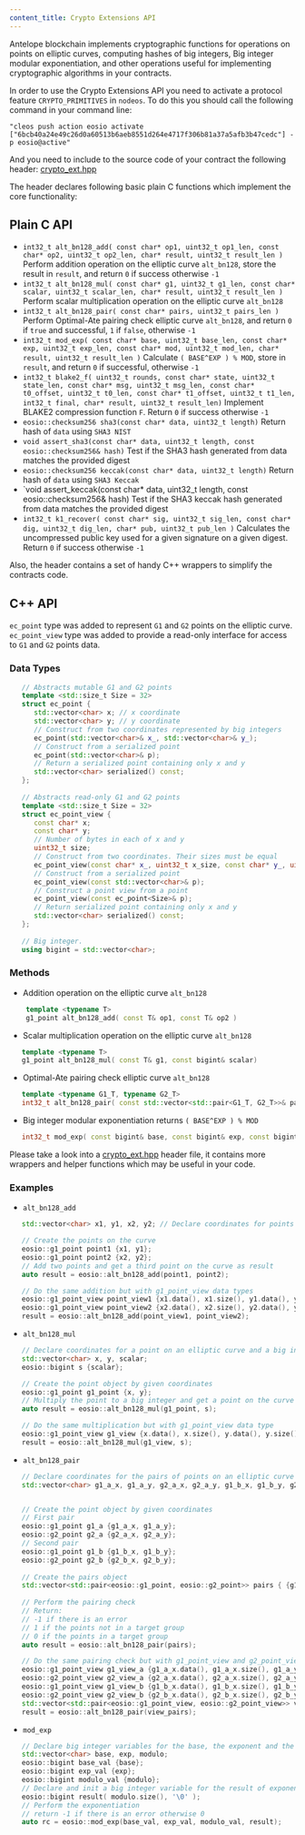 ```yaml
---
content_title: Crypto Extensions API
---
```



Antelope blockchain implements cryptographic functions for operations on points on elliptic curves, computing hashes 
of big integers, Big integer modular exponentiation, and other operations useful for implementing 
cryptographic algorithms in your contracts.

In order to use the Crypto Extensions API you need to activate a protocol feature `CRYPTO_PRIMITIVES`
in `nodeos`. To do this you should call the following command in your command line:

`"cleos push action eosio activate ["6bcb40a24e49c26d0a60513b6aeb8551d264e4717f306b81a37a5afb3b47cedc"] -p eosio@active"`

And you need to include to the source code of your contract the following header: [crypto_ext.hpp](https://github.com/AntelopeIO/cdt/blob/main/libraries/eosiolib/core/eosio/crypto_ext.hpp)

The header declares following basic plain C functions which implement the core functionality:

## Plain C API

- `int32_t alt_bn128_add( const char* op1, uint32_t op1_len, const char* op2, uint32_t op2_len, char* result, uint32_t result_len )`
Perform addition operation on the elliptic curve `alt_bn128`, store the result in `result`, and return `0` if success otherwise `-1`
- `int32_t alt_bn128_mul( const char* g1, uint32_t g1_len, const char* scalar, uint32_t scalar_len, char* result, uint32_t result_len )`
Perform scalar multiplication operation on the elliptic curve `alt_bn128`
- `int32_t alt_bn128_pair( const char* pairs, uint32_t pairs_len )`
Perform Optimal-Ate pairing check elliptic curve `alt_bn128`, and return `0` if `true` and successful, `1` if `false`,  otherwise `-1`
- `int32_t mod_exp( const char* base, uint32_t base_len, const char* exp, uint32_t exp_len, const char* mod, uint32_t mod_len, char* result, uint32_t result_len )`
Calculate `( BASE^EXP ) % MOD`, store in `result`, and return `0` if successful, otherwise `-1`
- `int32_t blake2_f( uint32_t rounds, const char* state, uint32_t state_len, const char* msg, uint32_t msg_len, const char* t0_offset, uint32_t t0_len, const char* t1_offset, uint32_t t1_len, int32_t final, char* result, uint32_t result_len)`
Implement BLAKE2 compression function `F`. Return `0` if success otherwise `-1`
- `eosio::checksum256 sha3(const char* data, uint32_t length)`
Return hash of `data` using `SHA3 NIST`
- `void assert_sha3(const char* data, uint32_t length, const eosio::checksum256& hash)`
Test if the SHA3 hash generated from data matches the provided digest
- `eosio::checksum256 keccak(const char* data, uint32_t length)`
Return hash of `data` using `SHA3 Keccak`
- `void assert_keccak(const char* data, uint32_t length, const eosio::checksum256& hash)
Test if the SHA3 keccak hash generated from data matches the provided digest
- `int32_t k1_recover( const char* sig, uint32_t sig_len, const char* dig, uint32_t dig_len, char* pub, uint32_t pub_len )`
Calculates the uncompressed public key used for a given signature on a given digest. Return `0` if success otherwise `-1`


Also, the header contains a set of handy C++ wrappers to simplify the contracts code.

## C++ API

`ec_point` type was added to represent `G1` and `G2` points on the elliptic curve. 
`ec_point_view` type was added to provide a read-only interface for access to `G1` and `G2` points data.

### Data Types

```c++
   // Abstracts mutable G1 and G2 points
   template <std::size_t Size = 32>
   struct ec_point {
      std::vector<char> x; // x coordinate
      std::vector<char> y; // y coordinate
      // Construct from two coordinates represented by big integers 
      ec_point(std::vector<char>& x_, std::vector<char>& y_);
      // Construct from a serialized point
      ec_point(std::vector<char>& p);
      // Return a serialized point containing only x and y
      std::vector<char> serialized() const;
   };
 
   // Abstracts read-only G1 and G2 points    
   template <std::size_t Size = 32>
   struct ec_point_view {
      const char* x;
      const char* y;
      // Number of bytes in each of x and y       
      uint32_t size;
      // Construct from two coordinates. Their sizes must be equal      
      ec_point_view(const char* x_, uint32_t x_size, const char* y_, uint32_t y_size);
      // Construct from a serialized point
      ec_point_view(const std::vector<char>& p);
      // Construct a point view from a point
      ec_point_view(const ec_point<Size>& p);
      // Return serialized point containing only x and y
      std::vector<char> serialized() const;
   };
    
   // Big integer.
   using bigint = std::vector<char>;   
```

### Methods

- Addition operation on the elliptic curve `alt_bn128`
```c++
    template <typename T>
    g1_point alt_bn128_add( const T& op1, const T& op2 )
```

- Scalar multiplication operation on the elliptic curve `alt_bn128`
```c++
   template <typename T>
   g1_point alt_bn128_mul( const T& g1, const bigint& scalar)
```

- Optimal-Ate pairing check elliptic curve `alt_bn128`
```c++
   template <typename G1_T, typename G2_T>
   int32_t alt_bn128_pair( const std::vector<std::pair<G1_T, G2_T>>& pairs )
```

- Big integer modular exponentiation returns `( BASE^EXP ) % MOD`
```c++
   int32_t mod_exp( const bigint& base, const bigint& exp, const bigint& mod, bigint& result )
```

Please take a look into a [crypto_ext.hpp](https://github.com/AntelopeIO/cdt/blob/main/libraries/eosiolib/core/eosio/crypto_ext.hpp)
header file, it contains more wrappers and helper functions which may be useful in your code. 

### Examples

- `alt_bn128_add`
```c++
   std::vector<char> x1, y1, x2, y2; // Declare coordinates for points on an elliptic curve

   // Create the points on the curve 
   eosio::g1_point point1 {x1, y1};
   eosio::g1_point point2 {x2, y2};
   // Add two points and get a third point on the curve as result
   auto result = eosio::alt_bn128_add(point1, point2);

   // Do the same addition but with g1_point_view data types 
   eosio::g1_point_view point_view1 {x1.data(), x1.size(), y1.data(), y1.size()};
   eosio::g1_point_view point_view2 {x2.data(), x2.size(), y2.data(), y2.size()};
   result = eosio::alt_bn128_add(point_view1, point_view2);
```

- `alt_bn128_mul`
```c++
   // Declare coordinates for a point on an elliptic curve and a big integer 
   std::vector<char> x, y, scalar;
   eosio::bigint s {scalar};

   // Create the point object by given coordinates
   eosio::g1_point g1_point {x, y};
   // Multiply the point to a big integer and get a point on the curve as result
   auto result = eosio::alt_bn128_mul(g1_point, s);

   // Do the same multiplication but with g1_point_view data type
   eosio::g1_point_view g1_view {x.data(), x.size(), y.data(), y.size()};
   result = eosio::alt_bn128_mul(g1_view, s);
```

- `alt_bn128_pair`
```c++
   // Declare coordinates for the pairs of points on an elliptic curve 
   std::vector<char> g1_a_x, g1_a_y, g2_a_x, g2_a_y, g1_b_x, g1_b_y, g2_b_x, g2_b_y;


   // Create the point object by given coordinates
   // First pair
   eosio::g1_point g1_a {g1_a_x, g1_a_y};
   eosio::g2_point g2_a {g2_a_x, g2_a_y};
   // Second pair
   eosio::g1_point g1_b {g1_b_x, g1_b_y};
   eosio::g2_point g2_b {g2_b_x, g2_b_y};
   
   // Create the pairs object
   std::vector<std::pair<eosio::g1_point, eosio::g2_point>> pairs { {g1_a, g2_a}, {g1_b, g2_b} };
   
   // Perform the pairing check
   // Return:
   // -1 if there is an error 
   // 1 if the points not in a target group 
   // 0 if the points in a target group
   auto result = eosio::alt_bn128_pair(pairs);

   // Do the same pairing check but with g1_point_view and g2_point_view data types
   eosio::g1_point_view g1_view_a {g1_a_x.data(), g1_a_x.size(), g1_a_y.data(), g1_a_y.size()};
   eosio::g2_point_view g2_view_a {g2_a_x.data(), g2_a_x.size(), g2_a_y.data(), g2_a_y.size()};
   eosio::g1_point_view g1_view_b {g1_b_x.data(), g1_b_x.size(), g1_b_y.data(), g1_b_y.size()};
   eosio::g2_point_view g2_view_b {g2_b_x.data(), g2_b_x.size(), g2_b_y.data(), g2_b_y.size()};
   std::vector<std::pair<eosio::g1_point_view, eosio::g2_point_view>> view_pairs { {g1_a, g2_a}, {g1_b, g2_b} };
   result = eosio::alt_bn128_pair(view_pairs);
```

- `mod_exp`
```c++
   // Declare big integer variables for the base, the exponent and the modulo
   std::vector<char> base, exp, modulo;
   eosio::bigint base_val {base};
   eosio::bigint exp_val {exp};
   eosio::bigint modulo_val {modulo};
   // Declare and init a big integer variable for the result of exponentiation
   eosio::bigint result( modulo.size(), '\0' );
   // Perform the exponentiation
   // return -1 if there is an error otherwise 0
   auto rc = eosio::mod_exp(base_val, exp_val, modulo_val, result);
```
